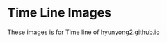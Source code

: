 # Time Line Images

 These images is for Time line of [hyunyong2.github.io](https://hyunyoung2.github.io/TimeLine/)
